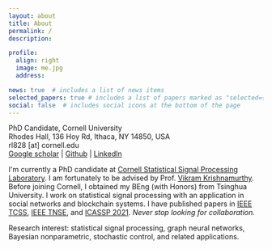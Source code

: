 ```yaml
---
layout: about
title: About
permalink: /
description: 

profile:
  align: right
  image: me.jpg
  address: 

news: true  # includes a list of news items
selected_papers: true # includes a list of papers marked as "selected={true}"
social: false  # includes social icons at the bottom of the page
---
```


PhD Candidate, Cornell University<br>
Rhodes Hall, 136 Hoy Rd, Ithaca, NY 14850, USA<br>
rl828 [at] cornell.edu<br>
[Google scholar](https://scholar.google.com/citations?user=WVSzkQEAAAAJ&hl=en) | [Github](https://github.com/luo-lorry) | [LinkedIn](https://www.linkedin.com/in/rui-luo-lorry/)

I'm currently a PhD candidate at [Cornell Statistical Signal Processing Laboratory](https://sites.coecis.cornell.edu/ssplab/). I am fortunately to be advised by Prof. [Vikram Krishnamurthy](https://vikram.ece.cornell.edu/). Before joining Cornell, I obtained my BEng (with Honors) from Tsinghua University. I work on statistical signal processing with an application in social networks and blockchain systems. I have published papers in [IEEE TCSS](https://ieeexplore.ieee.org/xpl/RecentIssue.jsp?punumber=6570650), [IEEE TNSE](https://ieeexplore.ieee.org/xpl/RecentIssue.jsp?punumber=6488902), and [ICASSP 2021](https://www.2021.ieeeicassp.org/2021.ieeeicassp.org/index.html). 
*Never stop looking for collaboration.*

Research interest: statistical signal processing, graph neural networks, Bayesian nonparametric, stochastic control, and related applications.

<!---## Highlights--->

